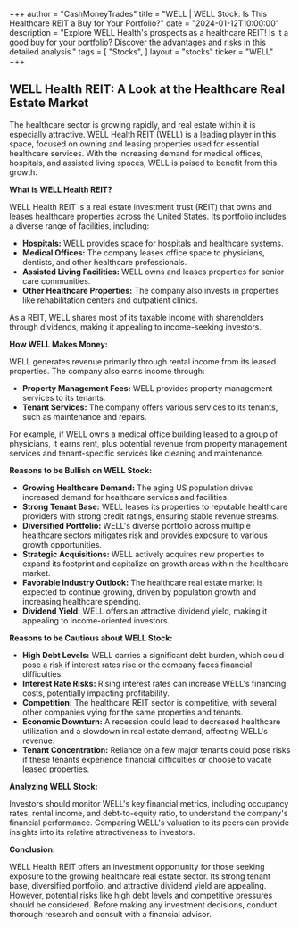 +++
author = "CashMoneyTrades"
title = "WELL |  WELL Stock: Is This Healthcare REIT a Buy for Your Portfolio?"
date = "2024-01-12T10:00:00"
description = "Explore WELL Health's prospects as a healthcare REIT! Is it a good buy for your portfolio?  Discover the advantages and risks in this detailed analysis."
tags = [
"Stocks",
]
layout = "stocks"
ticker = "WELL"
+++
        


## WELL Health REIT: A Look at the Healthcare Real Estate Market

The healthcare sector is growing rapidly, and real estate within it is especially attractive. WELL Health REIT (WELL) is a leading player in this space, focused on owning and leasing properties used for essential healthcare services. With the increasing demand for medical offices, hospitals, and assisted living spaces, WELL is poised to benefit from this growth.

**What is WELL Health REIT?**

WELL Health REIT is a real estate investment trust (REIT) that owns and leases healthcare properties across the United States. Its portfolio includes a diverse range of facilities, including:

* **Hospitals:** WELL provides space for hospitals and healthcare systems.
* **Medical Offices:**  The company leases office space to physicians, dentists, and other healthcare professionals.
* **Assisted Living Facilities:** WELL owns and leases properties for senior care communities. 
* **Other Healthcare Properties:** The company also invests in properties like rehabilitation centers and outpatient clinics.

As a REIT, WELL shares most of its taxable income with shareholders through dividends, making it appealing to income-seeking investors.

**How WELL Makes Money:**

WELL generates revenue primarily through rental income from its leased properties. The company also earns income through:

* **Property Management Fees:**  WELL provides property management services to its tenants. 
* **Tenant Services:** The company offers various services to its tenants, such as maintenance and repairs. 

For example, if WELL owns a medical office building leased to a group of physicians, it earns rent, plus potential revenue from property management services and tenant-specific services like cleaning and maintenance.

**Reasons to be Bullish on WELL Stock:**

* **Growing Healthcare Demand:** The aging US population drives increased demand for healthcare services and facilities.
* **Strong Tenant Base:** WELL leases its properties to reputable healthcare providers with strong credit ratings, ensuring stable revenue streams.
* **Diversified Portfolio:**  WELL's diverse portfolio across multiple healthcare sectors mitigates risk and provides exposure to various growth opportunities.
* **Strategic Acquisitions:** WELL actively acquires new properties to expand its footprint and capitalize on growth areas within the healthcare market. 
* **Favorable Industry Outlook:** The healthcare real estate market is expected to continue growing, driven by population growth and increasing healthcare spending.
* **Dividend Yield:**  WELL offers an attractive dividend yield, making it appealing to income-oriented investors.

**Reasons to be Cautious about WELL Stock:**

* **High Debt Levels:**  WELL carries a significant debt burden, which could pose a risk if interest rates rise or the company faces financial difficulties.
* **Interest Rate Risks:** Rising interest rates can increase WELL's financing costs, potentially impacting profitability.
* **Competition:** The healthcare REIT sector is competitive, with several other companies vying for the same properties and tenants.
* **Economic Downturn:**  A recession could lead to decreased healthcare utilization and a slowdown in real estate demand, affecting WELL's revenue. 
* **Tenant Concentration:**  Reliance on a few major tenants could pose risks if these tenants experience financial difficulties or choose to vacate leased properties.

**Analyzing WELL Stock:**

Investors should monitor WELL's key financial metrics, including occupancy rates, rental income, and debt-to-equity ratio, to understand the company's financial performance. Comparing WELL's valuation to its peers can provide insights into its relative attractiveness to investors. 

**Conclusion:**

WELL Health REIT offers an investment opportunity for those seeking exposure to the growing healthcare real estate sector. Its strong tenant base, diversified portfolio, and attractive dividend yield are appealing. However, potential risks like high debt levels and competitive pressures should be considered. Before making any investment decisions, conduct thorough research and consult with a financial advisor. 

        